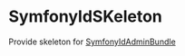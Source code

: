 SymfonyIdSKeleton
=================

Provide skeleton for [SymfonyIdAdminBundle](https://github.com/SymfonyId/SymfonyIdAdminBundle)
